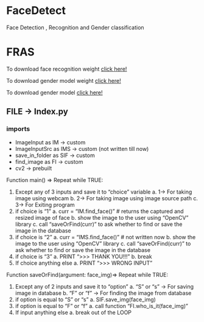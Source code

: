 # FaceDetect
Face Detection , Recognition and Gender classification
<h1>FRAS</h1>

To download face recognition weight <a href= "https://drive.google.com/file/d/1CPSeum3HpopfomUEK1gybeuIVoeJT_Eo/view">click here!</a>

To download gender model weight <a href = "https://drive.google.com/file/d/1SXpA6Tu9rWeZJAxkP-GOIDOBs9oynSUi/view?usp=sharing">click here!</a><br>

To download gender model <a href = "https://drive.google.com/file/d/1rmudQY5vgUGjTk4s0LcUyLjX_OktFB_a/view?usp=sharing">click here!</a>

## FILE -> Index.py

### imports
* ImageInput as IM -> custom
* ImageInputSrc as IMS -> custom (not written till now)
* save_in_folder as SIF -> custom
* find_image as FI -> custom
* cv2 -> prebuilt

Function main() =>
Repeat while TRUE:
1.	Except any of 3 inputs and save it to “choice” variable
a.	1-> For taking image using webcam
b.	2-> For taking image using image source path
c.	3-> For Exiting program
2.	if choice is “1”
a.	curr = “IM.find_face()” # returns the captured and resized image of face
b.	show the image to the user using “OpenCV” library
c.	call “saveOrFind(curr)” to ask whether to find or save the image in the database
3.	if choice is “2”
a.	curr = “IMS.find_face()” # not written now
b.	show the image to the user using “OpenCV” library
c.	call “saveOrFind(curr)” to ask whether to find or save the image in the database
4.	if choice is “3”
a.	PRINT “>>> THANK YOU!!!”
b.	break
5.	If choice anything else
a.	PRINT “>>> WRONG INPUT”

Function saveOrFind(argument: face_img)=>
Repeat while TRUE:
1.	Except any of 2 inputs and save it to “option”
a.	“S” or “s” -> For saving image in database
b.	“F” or “f” -> For finding the image from database
2.	if option is equal to “S” or “s”
a.	SIF.save_img(face_img)
3.	if option is equal to “F” or “f”
a.	call function “FI.who_is_it(face_img)”
4.	If input anything else
a.	break out of the LOOP

